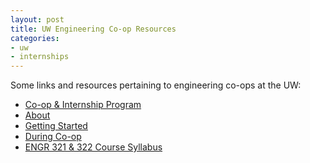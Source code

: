 ```yaml
---
layout: post
title: UW Engineering Co-op Resources
categories:
- uw
- internships
---
```


Some links and resources pertaining to engineering co-ops at the UW:

<ul>
<li><a rel="nofollow" href="http://www.engr.washington.edu/curr_students/coop/index.html">Co-op &amp; Internship Program</a></li>
<li><a rel="nofollow" href="http://www.engr.washington.edu/curr_students/coop/about/index.html">About</a></li>
<li><a rel="nofollow" href="http://www.engr.washington.edu/curr_students/coop/getstarted/index.html">Getting Started</a></li>
<li><a rel="nofollow" href="http://www.engr.washington.edu/curr_students/coop/todo/index.html">During Co-op</a></li>
<li><a rel="nofollow" href="https://www.engr.washington.edu/files/curr_students/coop/docs/uwnetid/ENGR%20321-322%20syllabus.pdf">ENGR 321 & 322 Course Syllabus</a></li>
</ul>